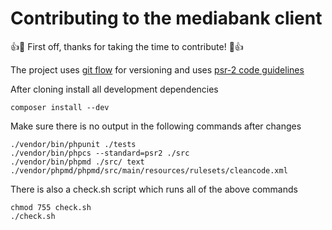 # Contributing to the mediabank client

:+1::tada: First off, thanks for taking the time to contribute! :tada::+1:

The project uses [git flow](http://danielkummer.github.io/git-flow-cheatsheet/) for versioning 
and uses [psr-2 code guidelines](https://github.com/php-fig/fig-standards/blob/master/accepted/PSR-2-coding-style-guide.md)

After cloning install all development dependencies

```
composer install --dev
```

Make sure there is no output in the following commands after changes

```
./vendor/bin/phpunit ./tests
./vendor/bin/phpcs --standard=psr2 ./src
./vendor/bin/phpmd ./src/ text ./vendor/phpmd/phpmd/src/main/resources/rulesets/cleancode.xml
```

There is also a check.sh script which runs all of the above commands

```
chmod 755 check.sh
./check.sh
```